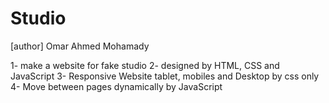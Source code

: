 # Studio
[author] Omar Ahmed Mohamady

1- make a website for fake studio 
2- designed by HTML, CSS and JavaScript
3- Responsive Website tablet, mobiles and Desktop by css only
4- Move between pages dynamically by JavaScript
